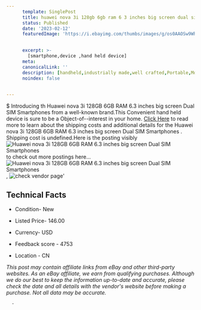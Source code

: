 ```yaml
---
      template: SinglePost
      title: huawei nova 3i 128gb 6gb ram 6 3 inches big screen dual sim smartphones 
      status: Published
      date: '2023-02-12'
      featuredImage: 'https://i.ebayimg.com/thumbs/images/g/os0AAOSw9WhhJ8Zl/s-l225.jpg'
       

      excerpt: >-
        [smartphone,device ,hand held device]
      meta:
      canonicalLink: ''
      description: [handheld,industrially made,well crafted,Portable,Mobile,Compact,Convenient,Lightweight,Maneuverable,Man-portable,Miniature,Carriable,Hand-held,Light,Holdable,Transportable,Mobile device,Pocket-sized,On-the-go,Wireless,Cordless,Compact size,Convenient size, smartphone,device ,hand held device]
      noindex: false
      

---
```

$
      Introducing th Huawei nova 3i  128GB 6GB RAM 6.3 inches big screen Dual SIM Smartphones  from a well-known brand.This Convenient hand held device is sure to be a Object-of--interest in your home. [Click Here](https://www.ebay.com/itm/265286015621?hash=item3dc4475a85%3Ag%3Aos0AAOSw9WhhJ8Zl&mkevt=1&mkcid=1&mkrid=711-53200-19255-0&campid=%253CePNCampaignId%253E&customid=%253CreferenceId%253E&toolid=10049) to read more to learn about the shipping costs and additional details for the Huawei nova 3i  128GB 6GB RAM 6.3 inches big screen Dual SIM Smartphones . Shipping cost is undefined.Here is the posting visibly ![Huawei nova 3i  128GB 6GB RAM 6.3 inches big screen Dual SIM Smartphones ](https://i.ebayimg.com/thumbs/images/g/os0AAOSw9WhhJ8Zl/s-l225.jpg) to check out more postings here... ![Huawei nova 3i  128GB 6GB RAM 6.3 inches big screen Dual SIM Smartphones ](https://i.ebayimg.com/images/g/os0AAOSw9WhhJ8Zl/s-l960.jpg), ![check vendor page](https://origin-galleryplus.ebayimg.com/ws/web/265286015621_2_0_1/225x225.jpg,https://origin-galleryplus.ebayimg.com/ws/web/265286015621_3_0_1/225x225.jpg,https://origin-galleryplus.ebayimg.com/ws/web/265286015621_4_0_1/225x225.jpg,https://origin-galleryplus.ebayimg.com/ws/web/265286015621_5_0_1/225x225.jpg)'

      

 ## Technical Facts 



     
      

 - Condition- New 


      

 - Listed Price- 146.00 


      

 - Currency- USD 


      

 - Feedback score - 4753 


      

 - Location - CN 


      
      

 *_This post may contain affiliate links from eBay and other third-party websites. As an eBay affiliate, we earn from qualifying purchases. Although we do our best to keep the information up-to-date and accurate, please check the date and all details with the vendor's website before making a purchase. Not all data may be accurate._*




      -
